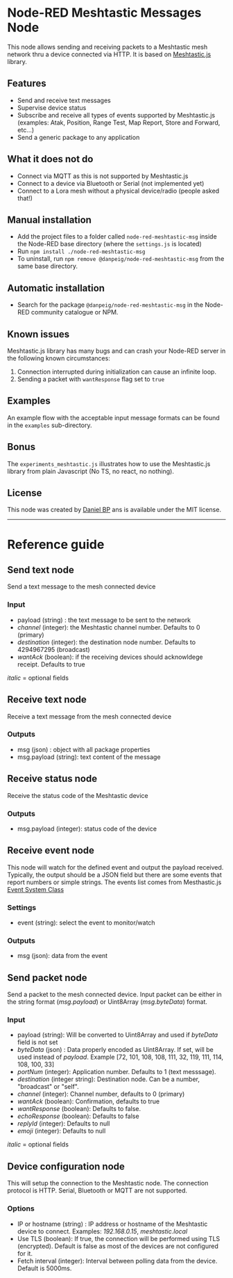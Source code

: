 # Node-RED Meshtastic Messages Node

This node allows sending and receiving packets to a Meshtastic mesh network thru a device connected via HTTP. It is based on [Meshtastic.js](https://js.meshtastic.org/) library.

## Features
- Send and receive text messages
- Supervise device status
- Subscribe and receive all types of events supported by Meshtastic.js (examples: Atak, Position, Range Test, Map Report, Store and Forward, etc...)
- Send a generic package to any application

## What it does not do
- Connect via MQTT as this is not supported by Meshtastic.js
- Connect to a device via Bluetooth or Serial (not implemented yet)
- Connect to a Lora mesh without a physical device/radio (people asked that!)

## Manual installation
- Add the project files to a folder called `node-red-meshtastic-msg` inside the Node-RED base directory (where the `settings.js` is located)
- Run `npm install ./node-red-meshtastic-msg`
- To uninstall, run `npm remove @danpeig/node-red-meshtastic-msg` from the same base directory.

## Automatic installation
- Search for the package `@danpeig/node-red-meshtastic-msg` in the Node-RED community catalogue or NPM.

## Known issues
Meshtastic.js library has many bugs and can crash your Node-RED server in the following known circumstances:
1. Connection interrupted during initialization can cause an infinite loop.
2. Sending a packet with `wantResponse` flag set to `true`

## Examples
An example flow with the acceptable input message formats can be found in the `examples` sub-directory.

## Bonus
The `experiments_meshtastic.js` illustrates how to use the Meshtastic.js library from plain Javascript (No TS, no react, no nothing).

## License
This node was created by [Daniel BP](http://www.danbp.org) ans is available under the MIT license.

----
# Reference guide

## Send text node
Send a text message to the mesh connected device

### Input
- payload (string) :  the text message to be sent to the network
- *channel* (integer):  the Meshtastic channel number. Defaults to 0 (primary)
- *destination* (integer):  the destination node number. Defaults to 4294967295 (broadcast)
- *wantAck* (boolean):  if the receiving devices should acknowldege receipt. Defaults to true

*italic* = optional fields

## Receive text node
Receive a text message from the mesh connected device

### Outputs
- msg (json) : object with all package properties
- msg.payload (string): text content of the message 

## Receive status node
Receive the status code of the Meshtastic device
    
### Outputs
    
- msg.payload (integer): status code of the device

## Receive event node
This node will watch for the defined event and output the payload received.
Typically, the output should be a JSON field but there are some events that report numbers or simple strings.
The events list comes from Mesthastic.js [Event System Class](https://js.meshtastic.org/classes/Utils.EventSystem.html)

### Settings
- event (string): select the event to monitor/watch

### Outputs
- msg (json): data from the event

## Send packet node
Send a packet to the mesh connected device.
Input packet can be either in the string format (*msg.payload*) or Uint8Array (*msg.byteData*) format.

### Input

- payload (string): Will be converted to Uint8Array and used if *byteData* field is not set
- *byteData* (json) : Data properly encoded as Uint8Array. If set, will be used instead of *payload*. Example [72, 101, 108, 108, 111, 32, 119, 111, 114, 108, 100, 33]
- *portNum* (integer): Application number. Defaults to 1 (text messsage).
- *destination* (integer string): Destination node. Can be a number, "broadcast" or "self".
- *channel* (integer): Channel number, defaults to 0 (primary)
- *wantAck* (boolean):  Confirmation, defaults to true
- *wantResponse* (boolean): Defaults to false.
- *echoResponse* (boolean): Defaults to false
- *replyId* (integer): Defaults to null
- *emoji* (integer): Defaults to null

*italic* = optional fields

## Device configuration node
This will setup the connection to the Meshtastic node.
The connection protocol is HTTP. Serial, Bluetooth or MQTT are not supported.

### Options
* IP or hostname (string) : IP address or hostname of the Meshtastic device to connect. Examples: *192.168.0.15*, *meshtastic.local*
* Use TLS (boolean): If true, the connection will be performed using TLS (encrypted). Default is false as most of the devices are not configured for it. 
* Fetch interval (integer): Interval between polling data from the device. Default is 5000ms.